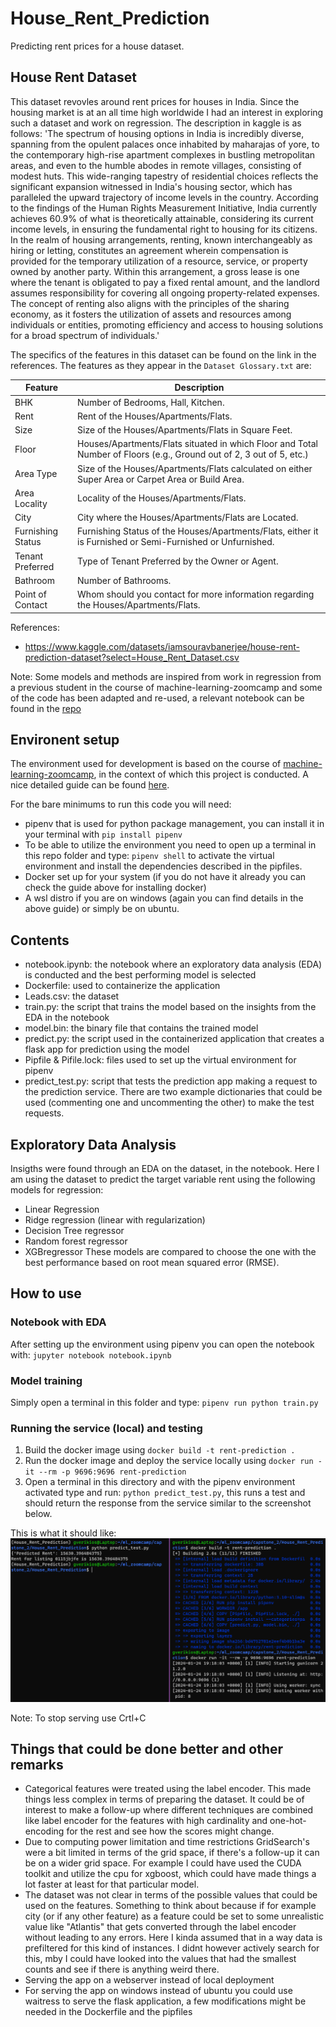 # House_Rent_Prediction
Predicting rent prices for a house dataset.


## House Rent Dataset
This dataset revovles around rent prices for houses in India. Since the housing market is at an all time high worldwide I had an interest in exploring such a dataset and work on regression. 
The description in kaggle is as follows:
'The spectrum of housing options in India is incredibly diverse, spanning from the opulent palaces once inhabited by maharajas of yore, to the contemporary high-rise apartment complexes in bustling metropolitan areas, and even to the humble abodes in remote villages, consisting of modest huts. This wide-ranging tapestry of residential choices reflects the significant expansion witnessed in India's housing sector, which has paralleled the upward trajectory of income levels in the country. According to the findings of the Human Rights Measurement Initiative, India currently achieves 60.9% of what is theoretically attainable, considering its current income levels, in ensuring the fundamental right to housing for its citizens. In the realm of housing arrangements, renting, known interchangeably as hiring or letting, constitutes an agreement wherein compensation is provided for the temporary utilization of a resource, service, or property owned by another party. Within this arrangement, a gross lease is one where the tenant is obligated to pay a fixed rental amount, and the landlord assumes responsibility for covering all ongoing property-related expenses. The concept of renting also aligns with the principles of the sharing economy, as it fosters the utilization of assets and resources among individuals or entities, promoting efficiency and access to housing solutions for a broad spectrum of individuals.'

The specifics of the features in this dataset can be found on the link in the references. The features as they appear in the `Dataset Glossary.txt` are:

| Feature           | Description                                                                               |
|-------------------|-------------------------------------------------------------------------------------------|
| BHK               | Number of Bedrooms, Hall, Kitchen.                                                        |
| Rent              | Rent of the Houses/Apartments/Flats.                                                      |
| Size              | Size of the Houses/Apartments/Flats in Square Feet.                                       |
| Floor             | Houses/Apartments/Flats situated in which Floor and Total Number of Floors (e.g., Ground out of 2, 3 out of 5, etc.) |
| Area Type         | Size of the Houses/Apartments/Flats calculated on either Super Area or Carpet Area or Build Area. |
| Area Locality     | Locality of the Houses/Apartments/Flats.                                                  |
| City              | City where the Houses/Apartments/Flats are Located.                                       |
| Furnishing Status | Furnishing Status of the Houses/Apartments/Flats, either it is Furnished or Semi-Furnished or Unfurnished. |
| Tenant Preferred  | Type of Tenant Preferred by the Owner or Agent.                                           |
| Bathroom          | Number of Bathrooms.                                                                      |
| Point of Contact  | Whom should you contact for more information regarding the Houses/Apartments/Flats.      |


References:
- https://www.kaggle.com/datasets/iamsouravbanerjee/house-rent-prediction-dataset?select=House_Rent_Dataset.csv

Note: Some models and methods are inspired from work in regression from a previous student in the course of machine-learning-zoomcamp and some of the code has been adapted and re-used, a relevant notebook can be found in the [repo](https://github.com/kwangyy/midterm-project)
## Environent setup
The environment used for development is based on the course of [machine-learning-zoomcamp](https://github.com/DataTalksClub/machine-learning-zoomcamp), in the context of which this project is conducted. A nice detailed guide can be found [here](https://github.com/MemoonaTahira/MLZoomcamp2022/blob/main/Notes/Week_5-flask_and_docker_for_deployment/readme.md).

For the bare minimums to run this code you will need:
- pipenv that is used for python package management, you can install it in your terminal with `pip install pipenv`
- To be able to utilize the environment you need to open up a terminal in this repo folder and type: `pipenv shell` to activate the virtual environment and install the dependencies described in the pipfiles.
- Docker set up for your system (if you do not have it already you can check the guide above for installing docker)
- A wsl distro if you are on windows (again you can find details in the above guide) or simply be on ubuntu. 
  
## Contents
- notebook.ipynb: the notebook where an exploratory data analysis (EDA) is conducted and the best performing model is selected
- Dockerfile: used to containerize the application
- Leads.csv: the dataset
- train.py: the script that trains the model based on the insights from the EDA in the notebook
- model.bin: the binary file that contains the trained model
- predict.py: the script used in the containerized application that creates a flask app for prediction using the model
- Pipfile & Pifile.lock: files used to set up the virtual environment for pipenv
- predict_test.py: script that tests the prediction app making a request to the prediction service. There are two example dictionaries that could be used (commenting one and uncommenting the other) to make the test requests.

## Exploratory Data Analysis
Insigths were found through an EDA on the dataset, in the notebook. Here I am using the dataset to predict the target variable rent using the following models for regression:
- Linear Regression
- Ridge regression  (linear with regularization)
- Decision Tree regressor
- Random forest regressor
- XGBregressor 
These models are compared to choose the one with the best performance based on root mean squared error (RMSE).

## How to use
### Notebook with EDA
  After setting up the environment using pipenv you can open the notebook with: `jupyter notebook notebook.ipynb`
### Model training
  Simply open a terminal in this folder and type: `pipenv run python train.py`
### Running the service (local) and testing
1. Build the docker image using `docker build -t rent-prediction .`
2. Run the docker image and deploy the service locally using `docker run -it --rm -p 9696:9696 rent-prediction`
3. Open a terminal in this directory and with the pipenv environment activated type and run: `python predict_test.py`, this runs a test and should return the response from the service similar to the screenshot below.

This is what it should like:
![Alt text](image.png)

Note: To stop serving use Crtl+C

## Things that could be done better and other remarks
- Categorical features were treated using the label encoder. This made things less complex in terms of preparing the dataset. It could be of interest to make a follow-up where different techniques are combined like label encoder for the features with high cardinality and one-hot-encoding for the rest and see how the scores might change.
- Due to computing power limitation and time restrictions GridSearch's were a bit limited in terms of the grid space, if there's a follow-up it can be on a wider grid space. For example I could have used the CUDA toolkit and utilize the cpu for xgboost, which could have made things a lot faster at least for that particular model.
- The dataset was not clear in terms of the possible values that could be used on the features. Something to think about because if for example city (or if any other feature) as a feature could be set to some unrealistic value like "Atlantis" that gets converted through the label encoder without leading to any errors. Here I kinda assumed that in a way data is prefiltered for this kind of instances. I didnt however actively search for this, mby I could have looked into the values that had the smallest counts and see if there is anything weird there.
- Serving the app on a webserver instead of local deployment
- For serving the app on windows instead of ubuntu you could use waitress to serve the flask application, a few modifications might be needed in the Dockerfile and the pipfiles